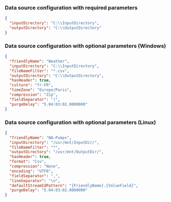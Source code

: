 ### Data source configuration with required parameters

```json
{
  "inputDirectory": "C:\\InputDirectory",
  "outputDirectory": "C:\\OutputDirectory"
}

```

### Data source configuration with optional parameters (Windows)

```json
{
  "friendlyName": "Weather",
  "inputDirectory": "C:\\InputDirectory",
  "fileNameFilter": "*.csv",
  "outputDirectory": "C:\\OutputDirectory",
  "hasHeader": true,
  "culture": "fr-FR",
  "timeZone": "Europe/Paris",
  "compression": "Zip",
  "fieldSeparator": "|",
  "purgeDelay": "5.04:03:02.0000000"
}
```

### Data source configuration with optional parameters (Linux)

```json
{ 
  "friendlyName": "NA-Pumps",
  "inputDirectory": "/usr/mnt/InputDir/",
  "fileNameFilter": "*",
  "outputDirectory": "/usr/mnt/OutputDir/",
  "hasHeader": true,
  "format": "Csv",
  "compression": "None",
  "encoding": "UTF8",
  "fieldSeparator": ",",
  "lineSeparator": "\n",
  "defaultStreamIdPattern": "{FriendlyName}.{ValueField}",
  "purgeDelay": "5.04:03:02.0000000"
}
```
